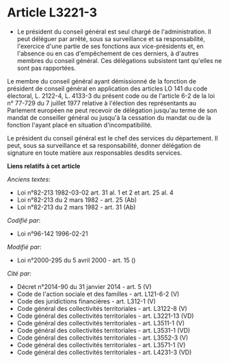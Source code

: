 # Article L3221-3

- Le président du conseil général est seul chargé de l'administration. Il peut déléguer par arrêté, sous sa surveillance et
sa responsabilité, l'exercice d'une partie de ses fonctions aux vice-présidents et, en l'absence ou en cas d'empêchement de
ces derniers, à d'autres membres du conseil général. Ces délégations subsistent tant qu'elles ne sont pas rapportées.

Le membre du conseil général ayant démissionné de la fonction de président de conseil général en application des articles LO
141 du code électoral, L. 2122-4, L. 4133-3 du présent code ou de l'article 6-2 de la loi n° 77-729 du 7 juillet 1977
relative à l'élection des représentants au Parlement européen ne peut recevoir de délégation jusqu'au terme de son mandat de
conseiller général ou jusqu'à la cessation du mandat ou de la fonction l'ayant placé en situation d'incompatibilité.

Le président du conseil général est le chef des services du département. Il peut, sous sa surveillance et sa responsabilité,
donner délégation de signature en toute matière aux responsables desdits services.

**Liens relatifs à cet article**

_Anciens textes_:

  - Loi n°82-213 1982-03-02 art. 31 al. 1 et 2 et art. 25 al. 4
  - Loi n°82-213 du 2 mars 1982 - art. 25 (Ab)
  - Loi n°82-213 du 2 mars 1982 - art. 31 (Ab)

_Codifié par_:

  - Loi n°96-142 1996-02-21

_Modifié par_:

  - Loi n°2000-295 du 5 avril 2000 - art. 15 ()

_Cité par_:

  - Décret n°2014-90 du 31 janvier 2014 - art. 5 (V)
  - Code de l'action sociale et des familles - art. L121-6-2 (V)
  - Code des juridictions financières - art. L312-1 (V)
  - Code général des collectivités territoriales - art. L3122-8 (V)
  - Code général des collectivités territoriales - art. L3221-13 (VD)
  - Code général des collectivités territoriales - art. L3511-1 (V)
  - Code général des collectivités territoriales - art. L3531-1 (VD)
  - Code général des collectivités territoriales - art. L3552-3 (V)
  - Code général des collectivités territoriales - art. L3571-1 (V)
  - Code général des collectivités territoriales - art. L4231-3 (VD)
